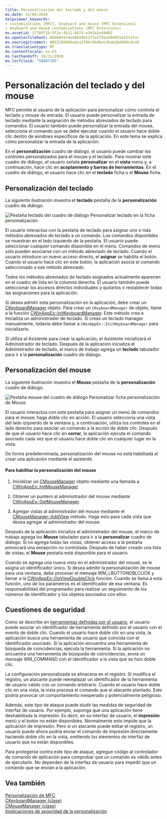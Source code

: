 ```yaml
---
title: Personalización del teclado y del mouse
ms.date: 11/04/2016
helpviewer_keywords:
- customizations [MFC], keyboard and mouse (MFC Extensions)
- keyboard and mouse customizations (MFC Extensions)
ms.assetid: 1f789f1b-5f2e-4b11-b974-e3e2a2e49d82
ms.openlocfilehash: 8bb685974ed4020611ffe275ba504951d132afac
ms.sourcegitcommit: 6052185696adca270bc9bdbec45a626dd89cdcdd
ms.translationtype: MT
ms.contentlocale: es-ES
ms.lasthandoff: 10/31/2018
ms.locfileid: "50487395"
---
```

# <a name="keyboard-and-mouse-customization"></a>Personalización del teclado y del mouse

MFC permite al usuario de la aplicación para personalizar cómo controla el teclado y mouse de entrada. El usuario puede personalizar la entrada de teclado mediante la asignación de métodos abreviados de teclado para comandos. El usuario también puede personalizar la entrada del mouse, seleccione el comando que se debe ejecutar cuando el usuario hace doble clic dentro de windows específicos de la aplicación. En este tema se explica cómo personalizar la entrada de la aplicación.

En el **personalización** cuadro de diálogo, el usuario puede cambiar los controles personalizados para el mouse y el teclado. Para mostrar este cuadro de diálogo, el usuario señala **personalizar** en el **vista** menú y, a continuación, hace clic en **acoplamiento y barras de herramientas**. En el cuadro de diálogo, el usuario hace clic en el **teclado** ficha o el **Mouse** ficha.

## <a name="keyboard-customization"></a>Personalización del teclado

La siguiente ilustración muestra el **teclado** pestaña de la **personalización** cuadro de diálogo.

![Pestaña teclado del cuadro de diálogo Personalizar](../mfc/media/mfcnextkeyboardtab.png "mfcnextkeyboardtab") teclado en la ficha personalización

El usuario interactúa con la pestaña de teclado para asignar uno o más métodos abreviados de teclado a un comando. Los comandos disponibles se muestran en el lado izquierdo de la pestaña. El usuario puede seleccionar cualquier comando disponible en el menú. Comandos de menú sólo pueden asociarse con un método abreviado de teclado. Cuando el usuario introduce un nuevo acceso directo, el **asignar** se habilita el botón. Cuando el usuario hace clic en este botón, la aplicación asocia el comando seleccionado a ese método abreviado.

Todos los métodos abreviados de teclado asignados actualmente aparecen en el cuadro de lista en la columna derecha. El usuario también puede seleccionar los accesos directos individuales y quitarlos o restablecer todas las asignaciones para la aplicación.

Si desea admitir esta personalización en la aplicación, debe crear un [CKeyboardManager](../mfc/reference/ckeyboardmanager-class.md) objeto. Para crear un `CKeyboardManager` de objeto, llame a la función [CWinAppEx::InitKeyboardManager](../mfc/reference/cwinappex-class.md#initkeyboardmanager). Este método crea e Inicializa un administrador de teclado. Si creas un teclado manager manualmente, todavía debe llamar a `CWinAppEx::InitKeyboardManager` para inicializarlo.

Si utiliza al Asistente para crear la aplicación, el Asistente inicializará el Administrador de teclado. Después de la aplicación inicializa el Administrador de teclado, el marco de trabajo agrega un **teclado** tabulador para ir a la **personalización** cuadro de diálogo.

## <a name="mouse-customization"></a>Personalización del mouse

La siguiente ilustración muestra el **Mouse** pestaña de la **personalización** cuadro de diálogo.

![Pestaña mouse del cuadro de diálogo Personalizar](../mfc/media/mfcnextmousetab.png "mfcnextmousetab") ficha personalización de Mouse

El usuario interactúa con esta pestaña para asignar un menú de comandos para el mouse, haga doble clic en acción. El usuario selecciona una vista del lado izquierdo de la ventana y, a continuación, utiliza los controles en el lado derecho para asociar un comando a la acción de doble clic. Después de que el usuario hace clic en **cerrar**, la aplicación ejecuta el comando asociado cada vez que el usuario hace doble clic en cualquier lugar en la vista.

De forma predeterminada, personalización del mouse no está habilitada al crear una aplicación mediante el asistente.

#### <a name="to-enable-mouse-customization"></a>Para habilitar la personalización del mouse

1. Inicializar un [CMouseManager](../mfc/reference/cmousemanager-class.md) objeto mediante una llamada a [CWinAppEx::InitMouseManager](../mfc/reference/cwinappex-class.md#initmousemanager).

1. Obtener un puntero al administrador del mouse mediante [CWinAppEx::GetMouseManager](../mfc/reference/cwinappex-class.md#getmousemanager).

1. Agregar vistas al administrador del mouse mediante el [CMouseManager::AddView](../mfc/reference/cmousemanager-class.md#addview) método. Haga esto para cada vista que desea agregar al administrador del mouse.

Después de la aplicación inicializa el administrador del mouse, el marco de trabajo agrega los **Mouse** tabulador para ir a la **personalizar** cuadro de diálogo. Si no agrega todas las vistas, obtener acceso a la pestaña provocará una excepción no controlada. Después de haber creado una lista de vistas, el **Mouse** pestaña está disponible para el usuario.

Cuando se agrega una nueva vista en el administrador del mouse, se le asigna un identificador único. Si desea admitir la personalización de mouse para una ventana, debe procesar el mensaje WM_LBUTTONDBLCLICK y llamar a la [CWinAppEx::OnViewDoubleClick](../mfc/reference/cwinappex-class.md#onviewdoubleclick) función. Cuando se llama a esta función, uno de los parámetros es el identificador de esa ventana. Es responsabilidad del programador para realizar un seguimiento de los números de identificador y los objetos asociados con ellos.

## <a name="security-concerns"></a>Cuestiones de seguridad

Como se describe en [herramientas definidas por el usuario](../mfc/user-defined-tools.md), el usuario puede asociar un identificador de herramienta definido por el usuario con el evento de doble clic. Cuando el usuario hace doble clic en una vista, la aplicación busca una herramienta de usuario que coincida con el identificador asociado. Si la aplicación encuentra una herramienta de búsqueda de coincidencias, ejecuta la herramienta. Si la aplicación no encuentra una herramienta de búsqueda de coincidencias, envía un mensaje WM_COMMAND con el identificador a la vista que se hizo doble clic.

La configuración personalizada se almacena en el registro. Si modifica el registro, un atacante puede reemplazar un identificador de la herramienta de usuario válido con un comando arbitrario. Cuando el usuario hace doble clic en una vista, la vista procesa el comando que el atacante plantado. Esto podría provocar un comportamiento inesperado y potencialmente peligroso.

Además, este tipo de ataque puede eludir las medidas de seguridad de interfaz de usuario. Por ejemplo, suponga que una aplicación tiene deshabilitada la impresión. Es decir, en su interfaz de usuario, el **impresión** menú y el botón no están disponibles. Normalmente esto impide que la aplicación de impresión. Pero si un atacante puede editar el registro, un usuario puede ahora podría enviar el comando de impresión directamente haciendo doble clic en la vista, omitiendo los elementos de interfaz de usuario que no están disponibles.

Para protegerse contra este tipo de ataque, agregue código al controlador de comando de aplicación para comprobar que un comando es válido antes de ejecutarlo. No dependen de la interfaz de usuario para impedir que un comando que se envían a la aplicación.

## <a name="see-also"></a>Vea también

[Personalización de MFC](../mfc/customization-for-mfc.md)<br/>
[CKeyboardManager (clase)](../mfc/reference/ckeyboardmanager-class.md)<br/>
[CMouseManager (clase)](../mfc/reference/cmousemanager-class.md)<br/>
[Implicaciones de seguridad de la personalización](../mfc/security-implications-of-customization.md)

